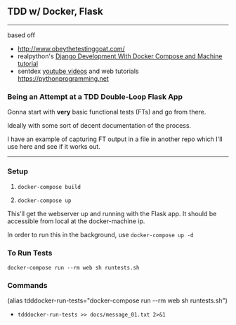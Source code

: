 ## TDD w/ Docker, Flask
***
based off
- http://www.obeythetestinggoat.com/
- realpython's [Django Development With Docker Compose and Machine tutorial](https://realpython.com/blog/python/django-development-with-docker-compose-and-machine/)
- sentdex [youtube videos](https://www.youtube.com/channel/UCfzlCWGWYyIQ0aLC5w48gBQ) and web tutorials https://pythonprogramming.net


### Being an Attempt at a TDD Double-Loop Flask App
Gonna start with __very__ basic functional tests (FTs) and go from there.

Ideally with some sort of decent documentation of the process.

I have an example of capturing FT output in a file in another repo which I'll use here and see if it works out.

***

### Setup
1. `docker-compose build`

3. `docker-compose up`

This'll get the webserver up and running with the Flask app. It should be accessible from local at the docker-machine ip.

In order to run this in the background, use `docker-compose up -d`


### To Run Tests
```
docker-compose run --rm web sh runtests.sh
```


### Commands
(alias tdddocker-run-tests="docker-compose run --rm web sh runtests.sh")
- `tdddocker-run-tests >> docs/message_01.txt 2>&1`  
